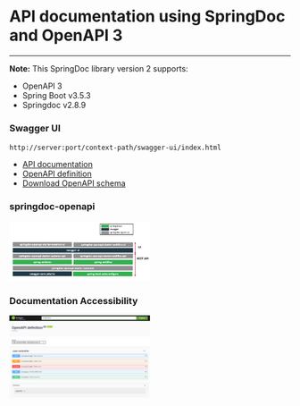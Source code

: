 # API documentation using SpringDoc and OpenAPI 3

---

**Note:** This SpringDoc library version 2 supports:
- OpenAPI 3
- Spring Boot v3.5.3
- Springdoc v2.8.9

### Swagger UI
```
http://server:port/context-path/swagger-ui/index.html
```

* [API documentation](http://localhost:8080/swagger-ui/index.html)
* [OpenAPI definition](http://localhost:8080/v3/api-docs)
* [Download OpenAPI schema](http://localhost:8080/v3/api-docs.yaml)


### springdoc-openapi
<img src="assets/overview.png" alt="overview" style="max-width: 50%; height: auto;">


### Documentation Accessibility
<img src="assets/documentation.png" alt="overview" style="max-width: 50%; height: auto;">
